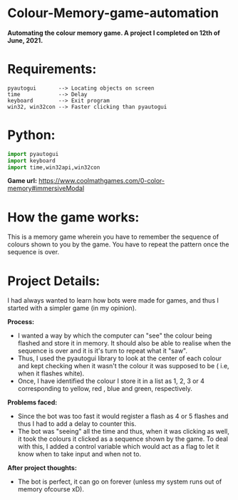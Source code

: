 # Colour-Memory-game-automation
**Automating the colour memory game. A project I completed on 12th of June, 2021.**



# Requirements:


```
pyautogui       --> Locating objects on screen
time            --> Delay
keyboard        --> Exit program 
win32, win32con --> Faster clicking than pyautogui
```

# Python:
```python
import pyautogui
import keyboard
import time,win32api,win32con
```

**Game url:** https://www.coolmathgames.com/0-color-memory#immersiveModal

# How the game works:
This is a memory game wherein you have to remember the sequence of colours shown to you by the game. You have to repeat the pattern once the sequence is over.

# Project Details:
I had always wanted to learn how bots were made for games, and thus I started with a simpler game (in my opinion).

**Process:**
- I wanted a way by which the computer can "see" the colour being flashed and store it in memory. It should also be able to realise when the sequence is over and it is it's turn to repeat what it "saw".
- Thus, I used the pyautogui library to look at the center of each colour and kept checking when it wasn't the colour it was supposed to be ( i.e, when it flashes white).
- Once, I have identified the colour I store it in a list as 1, 2, 3 or 4 corresponding to yellow, red , blue and green, respectively.

**Problems faced:**
- Since the bot was too fast it would register a flash as 4 or 5 flashes and thus I had to add a delay to counter this.
- The bot was "seeing" all the time and thus, when it was clicking as well, it took the colours it clicked as a sequence shown by the game. To deal with this, I added a control variable which would act as a flag to let it know when to take input and when not to. 

**After project thoughts:**
- The bot is perfect, it can go on forever (unless my system runs out of memory ofcourse xD).

